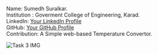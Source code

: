
Name: Sumedh Suralkar.   
Institution : Goverment College of Engineering, Karad.  
LinkedIn: [Your LinkedIn Profile](https://www.linkedin.com/in/sumedhsuralkar)  
GitHub: [Your GitHub Profile](https://github.com/sumedhx)  
Contribution: A Simple web-based Temperature Convertor.  


![Task 3 IMG](https://github.com/sumedhx/OIBSIP/assets/72144790/97849b28-573b-4367-a90e-4c3e7981b3af)
